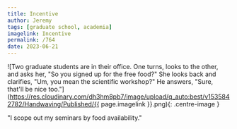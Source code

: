 ```yaml
---
title: Incentive
author: Jeremy
tags: [graduate school, academia]
imagelink: Incentive
permalink: /764
date: 2023-06-21
---
```


![Two graduate students are in their office. One turns, looks to the other, and asks her, "So you signed up for the free food?" She looks back and clarifies, "Um, you mean the scientific workshop?" He answers, "Sure, that'll be nice too."](https://res.cloudinary.com/dh3hm8pb7/image/upload/q_auto:best/v1535842782/Handwaving/Published/{{ page.imagelink }}.png){: .centre-image }

"I scope out my seminars by food availability."
